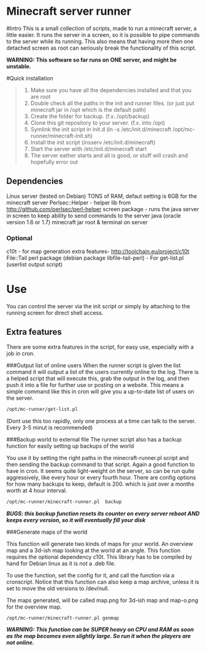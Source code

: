 Minecraft server runner
=======================

#Intro
This is a small collection of scripts, made to run a minecraft server, a little easier.
It runs the server in a screen, so it is possible to pipe commands to the server while its running.
This also means that having more then one detached screen as root can seriously break the functionality of this script.

**WARNING: This software so far runs on ONE server, and might be unstable.**


#Quick installation
> 1. Make sure you have all the dependencies installed and that you are root
> 2. Double check all the paths in the init and runner files. (or just put minecraft jar in /opt which is the default path)
> 3. Create the folder for backup. (f.x. /opt/backup)
> 4. Clone this git repository to your server. (f.x. into /opt)
> 5. Symlink the init script in init.d (ln -s /etc/init.d/minecraft /opt/mc-runner/minecraft-init.sh)
> 6. Install the init script (insserv /etc/init.d/minecraft)
> 7. Start the server with /etc/init.d/minecraft start
> 8. The server eather starts and all is good, or stuff will crash and hopefully error out


## Dependencies
Linux server (tested on Debian)
TONS of RAM, defaut setting is 6GB for the minecraft server
Perlsec::Helper - helper lib from http://github.com/perlsec/perl-helper
screen package - runs the java server in screen to keep ability to send commands to the server
java (oracle version 1.6 or 1.7)
minecraft jar
root & terminal on server
### Optional
c10t - for map generation extra features- http://toolchain.eu/project/c10t 
File::Tail perl package (debian package libfile-tail-perl) - For get-list.pl (userlist output script)

# Use
You can control the server via the init script or simply by attaching to the running screen for direct shell access.

## Extra features
There are some extra features in the script, for easy use, especially with a job in cron.

###Output list of online users
When the runner script is given the list command it will output a list of the users currently online to the log.
There is a helped script that will execute this, grab the output in the log, and then push it into a file for further use or posting on a website.
This means a simple command like this in cron will give you a up-to-date list of users on the server.
```bash
/opt/mc-runner/get-list.pl
```
(Dont use this too rapidly, only one process at a time can talk to the server. Every 3-5 minut is recommended)

###Backup world to external file
The runner script also has a backup function for easily setting up backups of the world

You use it by setting the right paths in the minecraft-runner.pl script and then sending the backup command to that script.
Again a good function to have in cron. It seems quite light-weight on the server, so can be run quite aggressively, like every hour or every fourth hour.
There are config options for how many backups to keep, default is 200. which is just over a months worth at 4 hour interval.
```bash
/opt/mc-runner/minecraft-runner.pl  backup
```

***BUGS: this backup function resets its counter on every server reboot AND keeps every version, so it will eventually fill your disk***

###Generate maps of the world

This function will generate two kinds of maps for your world.
An overview map and a 3d-ish map looking at the world at an angle.
This function requires the optional dependency c10t.
This library has to be compiled by hand for Debian linux as it is not a .deb file.

To use the function, set the config for it, and call the function via a cronscript.
Notice that this function can also keep a map archive, unless it is set to move the old versions to /dev/null.

The maps generated, will be called map.png for 3d-ish map and map-o.png for the overview map.

```bash
/opt/mc-runner/minecraft-runner.pl genmap
```

***WARNING: This function can be SUPER heavy on CPU and RAM as soon as the map becomes even slightly large. So run it when the players are not online.***
